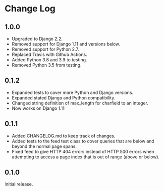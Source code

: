 Change Log
==========


1.0.0
-----

* Upgraded to Django 2.2.
* Removed support for Django 1.11 and versions below.
* Removed support for Python 2.7.
* Replaced Travis with Github Actions.
* Added Python 3.8 and 3.9 to testing.
* Removed Python 3.5 from testing.


0.1.2
-----

* Expanded tests to cover more Python and Django versions.
* Expanded stated Django and Python compatibility.
* Changed string definition of max_length for charfield to an integer.
* Now works on Django 1.11


0.1.1
-----

* Added CHANGELOG.md to keep track of changes.
* Added tests to the feed test class to cover queries that are below and
beyond the normal page spans.
* Fixed feed to give HTTP 404 errors instead of HTTP 500 errors when
attempting to access a page index that is out of range (above or below).


0.1.0
-----

Initial release.

